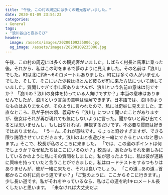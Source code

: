 ```yaml
---
title: "午後、この村の周辺には多くの観光客がいました。"
date: 2020-01-09 23:54:23
categories:
- General
tags:
- "浪川谷山と夜あそび"
header:
  image: /assets/images/20200109235006.jpg
  og_image: /assets/images/20200109235006.jpg
---
```


午後、この村の周辺には多くの観光客がいました。しばらく村長と馬車に乗った後。それから、私はこの町をまるで夢のように見えました。その名前は「浪川」でした。町は北に約5〜6キロメートルありました。町には多くの人がいませんでした、そして、そこにいた少数はほとんど彼らが町に来た方法について話していました。質問しすぎて申し訳ありませんが、浪川という名前の意味は何ですか？ 「浪川の？浪川の身体を持っている人向けですか？」本当の意味はありませんでしたが、浪川という言葉の意味は理解できます。日本語では、浪川のようなものはありませんが、そのように言われたので、私には奇妙に見えました。正直なところ、私が子供の頃、義母から「浪川」について聞いたことがありますが、彼女はそれが再び現れても気にしないように言った。聞かないと再び出てくるとは思いませんし、もし出なければ、無視するだけです。不必要な質問は好きではありません。 「うーん…それが意味です。ちょっと奇妙すぎますが、できる限り説明させていただきます。浪川の山と夜遊びを一緒にできるといいなと思います。」そこで、校長が私のところに来ました。 「では、この道のポイントは何でしょうか？なぜ私たちはここにいるのか？」校長は、あたかもそれを楽しみにしているかのように私にその質問をしました。私が思ったように、私は彼が道路に興味を持っていたと言うことができました。私はロードテストをするつもりはありませんが、彼が一緒に来たら、それは良いでしょう。 「この道…あの道…首都からこの村に向かう道ですか？」「ご覧のように、ここからそこに行きます。」少し長い道です。私がそれをやっているなら、私はこの道を約1キロメートル長くしたいと思います。 「来なければ大丈夫だよ
